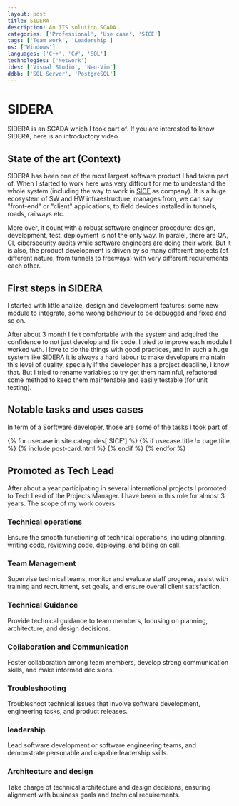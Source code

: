 ```yaml
---
layout: post
title: SIDERA
description: An ITS solution SCADA
categories: ['Professional', 'Use case', 'SICE']
tags: ['Team work', 'Leadership']
os: ['Windows']
languages: ['C++', 'C#', 'SQL']
technologies: ['Network']
ides: ['Visual Studio', 'Neo-Vim']
ddbb: ['SQL Server', 'PostgreSQL']
---
```


# SIDERA
SIDERA is an SCADA which I took part of. If you are interested to know SIDERA, here is an introductory video

## State of the art (Context)
SIDERA has been one of the most largest software product I had taken part of. When I started to work here was very difficult for me to understand the whole system (including the way to work in [SICE](/career/#sice-its-2021now) as company). It is a huge ecosystem of SW and HW infraestructure, manages from, we can say "front-end" or "client" applications, to field devices installed in tunnels, roads, railways etc. 

More over, it count with a robust software engineer procedure: design, development, test, deployment is not the only way. In paralel, there are QA, CI, cibersecurity audits while software engineers are doing their work. But it is also, the product development is driven by so many different projects (of different nature, from tunnels to freeways) with very different requirements each other.

## First steps in SIDERA
I started with little analize, design and development features: some new module to integrate, some wrong baheviour to be debugged and fixed and so on.

After about 3 month I felt comfortable with the system and adquired the confidence to not just develop and fix code. I tried to improve each module I worked wth. I love to do the things with good practices, and in such a huge system like SIDERA it is always a hard labour to make developers maintain this level of quality, specially if the developer has a project deadline, I know that. But I tried to rename variables to try get them naminful, refactored some method to keep them maintenable and easily testable (for unit testing).

## Notable tasks and uses cases
In term of a Sorftware developer, those are some of the tasks I took part of
<div class="posts">
    {% for usecase in site.categories['SICE'] %}
        {% if usecase.title != page.title %}
            {% include post-card.html %}
        {% endif %}
    {% endfor %}
</div>

## Promoted as Tech Lead
After about a year participating in several international projects I promoted to Tech Lead of the Projects Manager. I have been in this role for almost 3 years. The scope of my work covers

### Technical operations
Ensure the smooth functioning of technical operations, including planning, writing code, reviewing code, deploying, and being on call.

### Team Management
Supervise technical teams, monitor and evaluate staff progress, assist with training and recruitment, set goals, and ensure overall client satisfaction.

### Technical Guidance
Provide technical guidance to team members, focusing on planning, architecture, and design decisions.

### Collaboration and Communication
Foster collaboration among team members, develop strong communication skills, and make informed decisions.

### Troubleshooting
Troubleshoot technical issues that involve software development, engineering tasks, and product releases.

### leadership
Lead software development or software engineering teams, and demonstrate personable and capable leadership skills.

### Architecture and design
Take charge of technical architecture and design decisions, ensuring alignment with business goals and technical requirements.


